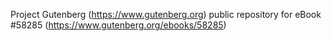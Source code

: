 Project Gutenberg (https://www.gutenberg.org) public repository for
eBook #58285 (https://www.gutenberg.org/ebooks/58285)
